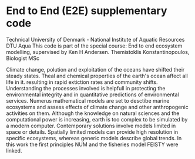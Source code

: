# End to End (E2E) supplementary code
Technical University of Denmark - National Institute of Aquatic Resources                    DTU Aqua
This code is part of the special course: End to end ecosystem modelling, supervised by Ken H Andersen.
Themistoklis Konstantinopoulos, Biologist MSc


Climate change, polution and exploitation of the oceans have shifted their steady states. Theal and chemical properties of the earth's ocean affect all life in it. resulting in rapid extiction rates and community shifts. Understanding the processes involved is helpfull in protecting the environmental integrity and in quantitative predictions of environmental services. Numerus mathematical models are set to desctibe marine ecosystems and assess effects of climate change and other anthropogenic activities on them. Although the knowledge on natural sciences and the computational power is increasing, earth is too complex to be simulated by a modern computer. Contemporary solutions involve models limited in space or details. Spatially limited models can provide high resolution in specific ecosystems, whereas generic models describe global trends. In this work the first principles NUM and the fisheries model FEISTY were linked. 
